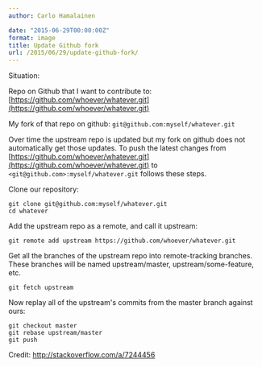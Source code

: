 ```yaml
---
author: Carlo Hamalainen

date: "2015-06-29T00:00:00Z"
format: image
title: Update Github fork
url: /2015/06/29/update-github-fork/
---
```

Situation:

Repo on Github that I want to contribute to: [https://github.com/whoever/whatever.git](https://github.com/whoever/whatever.git)

My fork of that repo on github: ``git@github.com:myself/whatever.git``

Over time the upstream repo is updated but my fork on github does not automatically get those updates. To push the latest changes from [https://github.com/whoever/whatever.git](https://github.com/whoever/whatever.git) to ``<git@github.com>:myself/whatever.git`` follows these steps.

Clone our repository:

```
git clone git@github.com:myself/whatever.git
cd whatever
```

Add the upstream repo as a remote, and call it upstream:

```
git remote add upstream https://github.com/whoever/whatever.git
```

Get all the branches of the upstream repo into remote-tracking branches. These branches will be named upstream/master, upstream/some-feature, etc.

```
git fetch upstream
```

Now replay all of the upstream's commits from the master branch against ours:

```
git checkout master
git rebase upstream/master
git push
```

Credit: <http://stackoverflow.com/a/7244456>
